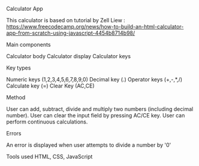 Calculator App

This calculator is based on tutorial by Zell Liew : https://www.freecodecamp.org/news/how-to-build-an-html-calculator-app-from-scratch-using-javascript-4454b8714b98/

Main components

Calculator body
Calculator display
Calculator keys

Key types

Numeric keys (1,2,3,4,5,6,7,8,9,0)
Decimal key (.)
Operator keys (+,-,*,/)
Calculate key (=)
Clear Key (AC,CE)

Method

User can add, subtract, divide and multiply two numbers (including decimal number).
User can clear the input field by pressing AC/CE key.
User can perform continuous calculations.

Errors

An error is displayed when user attempts to divide a number by '0'

Tools used
HTML, CSS, JavaScript

